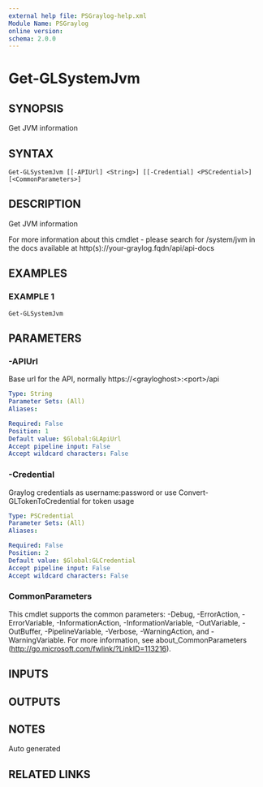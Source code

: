 ```yaml
---
external help file: PSGraylog-help.xml
Module Name: PSGraylog
online version:
schema: 2.0.0
---
```


# Get-GLSystemJvm

## SYNOPSIS
Get JVM information

## SYNTAX

```
Get-GLSystemJvm [[-APIUrl] <String>] [[-Credential] <PSCredential>] [<CommonParameters>]
```

## DESCRIPTION
Get JVM information


For more information about this cmdlet - please search for /system/jvm in the docs available at http(s)://your-graylog.fqdn/api/api-docs

## EXAMPLES

### EXAMPLE 1
```
Get-GLSystemJvm
```

## PARAMETERS

### -APIUrl
Base url for the API, normally https://\<grayloghost\>:\<port\>/api

```yaml
Type: String
Parameter Sets: (All)
Aliases:

Required: False
Position: 1
Default value: $Global:GLApiUrl
Accept pipeline input: False
Accept wildcard characters: False
```

### -Credential
Graylog credentials as username:password or use Convert-GLTokenToCredential for token usage

```yaml
Type: PSCredential
Parameter Sets: (All)
Aliases:

Required: False
Position: 2
Default value: $Global:GLCredential
Accept pipeline input: False
Accept wildcard characters: False
```

### CommonParameters
This cmdlet supports the common parameters: -Debug, -ErrorAction, -ErrorVariable, -InformationAction, -InformationVariable, -OutVariable, -OutBuffer, -PipelineVariable, -Verbose, -WarningAction, and -WarningVariable.
For more information, see about_CommonParameters (http://go.microsoft.com/fwlink/?LinkID=113216).

## INPUTS

## OUTPUTS

## NOTES
Auto generated

## RELATED LINKS

